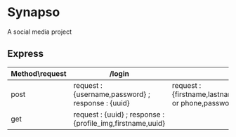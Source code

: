 # Synapso

A social media project

## Express

| Method\request | /login                                                       | /signup                                                                                     |
|----------------|--------------------------------------------------------------|---------------------------------------------------------------------------------------------|
| post           | request : {username,password} ; response : {uuid}            | request : {firstname,lastname,birthdate,gender,email or phone,password} ; response : {uuid} |
| get            | request : {uuid} ; response : {profile_img,firstname,uuid}   |                                                                                             |
